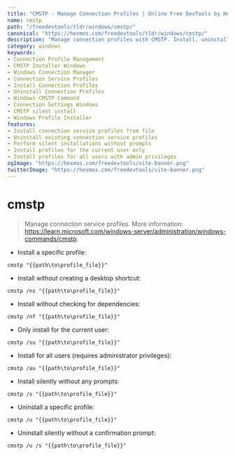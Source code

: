 ```yaml
---
title: "CMSTP - Manage Connection Profiles | Online Free DevTools by Hexmos"
name: cmstp
path: "/freedevtools/tldr/windows/cmstp/"
canonical: "https://hexmos.com/freedevtools/tldr/windows/cmstp/"
description: "Manage connection profiles with CMSTP. Install, uninstall, and configure connection service profiles on Windows easily. Free online tool, no registration required."
category: windows
keywords:
- Connection Profile Management
- CMSTP Installer Windows
- Windows Connection Manager
- Connection Service Profiles
- Install Connection Profiles
- Uninstall Connection Profiles
- Windows CMSTP Command
- Connection Settings Windows
- CMSTP silent install
- Windows Profile Installer
features:
- Install connection service profiles from file
- Uninstall existing connection service profiles
- Perform silent installations without prompts
- Install profiles for the current user only
- Install profiles for all users with admin privileges
ogImage: "https://hexmos.com/freedevtools/site-banner.png"
twitterImage: "https://hexmos.com/freedevtools/site-banner.png"
---
```


# cmstp

> Manage connection service profiles.
> More information: <https://learn.microsoft.com/windows-server/administration/windows-commands/cmstp>.

- Install a specific profile:

`cmstp "{{path\to\profile_file}}"`

- Install without creating a desktop shortcut:

`cmstp /ns "{{path\to\profile_file}}"`

- Install without checking for dependencies:

`cmstp /nf "{{path\to\profile_file}}"`

- Only install for the current user:

`cmstp /su "{{path\to\profile_file}}"`

- Install for all users (requires administrator privileges):

`cmstp /au "{{path\to\profile_file}}"`

- Install silently without any prompts:

`cmstp /s "{{path\to\profile_file}}"`

- Uninstall a specific profile:

`cmstp /u "{{path\to\profile_file}}"`

- Uninstall silently without a confirmation prompt:

`cmstp /u /s "{{path\to\profile_file}}"`
